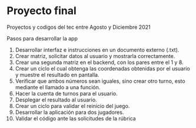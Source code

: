 # Proyecto final
Proyectos y codigos del tec entre Agosto y Diciembre 2021

Pasos para desarrollar la app

1. Desarrollar interfaz e instrucciones en un documento externo (.txt).
2. Crear matriz, solicitar datos al usuario y mostrarla correctamente.
3. Crear una segunda matriz en el backend, con los pares entre el 1 y 8.
4. Crear un ciclo el cual obtenga las coordenadas obtenidas por el usuario y muestre el resultado en pantalla.
5. Verificar que ambos números sean iguales, sino crear otro turno, esto mediante el llamado a una función.
6. Hacer la cuenta de turnos para el usuario.
7. Desplegar el resultado al usuario.
8. Crear un ciclo para validar el reinicio del juego.
9. Desarrollar la aplicación para dos jugadores.
10. Validar el código ante las solicitudes de la rúbrica

